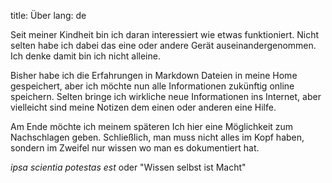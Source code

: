 title: Über
lang: de 

Seit meiner Kindheit bin ich daran interessiert wie etwas funktioniert. Nicht selten habe ich dabei 
das eine oder andere Gerät auseinandergenommen. Ich denke damit bin ich nicht alleine. 

Bisher habe ich die Erfahrungen in Markdown Dateien in meine Home gespeichert, aber ich möchte nun 
alle Informationen zukünftig online speichern. Selten bringe ich wirkliche neue Informationen ins 
Internet, aber vielleicht sind meine Notizen dem einen oder anderen eine Hilfe. 

Am Ende möchte ich meinem späteren Ich hier eine Möglichkeit zum Nachschlagen geben. Schließlich, 
man muss nicht alles im Kopf haben, sondern im Zweifel nur wissen wo man es dokumentiert hat.


*ipsa scientia potestas est* oder "Wissen selbst ist Macht"  



